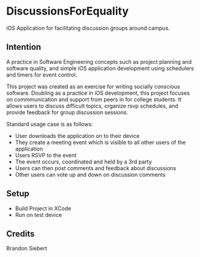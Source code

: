 # DiscussionsForEquality
iOS Application for facilitating discussion groups around campus.

## Intention
A practice in Software Engineering concepts such as project planning and software quality, and simple iOS application development using schedulers and timers for event control.

This project was created as an exercise for writing socially conscious software. Doubling as a practice in iOS development, this project focuses on commmunication and support from peers in for college students. It allows users to discuss difficult topics, organize rsvp schedules, and provide feedback for group discussion sessions.

Standard usage case is as follows:
* User downloads the application on to their device
* They create a meeting event which is visible to all other users of the application
* Users RSVP to the event
* The event occurs, coordinated and held by a 3rd party
* Users can then post comments and feedback about discussions 
* Other users can vote up and down on discussion comments

## Setup

* Build Project in XCode
* Run on test device

## Credits
Brandon Siebert
